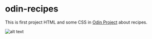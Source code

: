 # odin-recipes
This is first project HTML and some CSS in [Odin Project](https://www.theodinproject.com/lessons/foundations-recipes) about recipes.

![alt text](/assets/images/page.gif)
